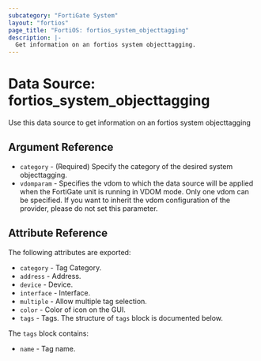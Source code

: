 ```yaml
---
subcategory: "FortiGate System"
layout: "fortios"
page_title: "FortiOS: fortios_system_objecttagging"
description: |-
  Get information on an fortios system objecttagging.
---
```


# Data Source: fortios_system_objecttagging
Use this data source to get information on an fortios system objecttagging

## Argument Reference

* `category` - (Required) Specify the category of the desired system objecttagging.
* `vdomparam` - Specifies the vdom to which the data source will be applied when the FortiGate unit is running in VDOM mode. Only one vdom can be specified. If you want to inherit the vdom configuration of the provider, please do not set this parameter.


## Attribute Reference

The following attributes are exported:

* `category` - Tag Category.
* `address` - Address.
* `device` - Device.
* `interface` - Interface.
* `multiple` - Allow multiple tag selection.
* `color` - Color of icon on the GUI.
* `tags` - Tags. The structure of `tags` block is documented below.

The `tags` block contains:

* `name` - Tag name.

